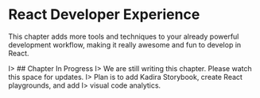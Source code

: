 # React Developer Experience

This chapter adds more tools and techniques to your already powerful development workflow,
making it really awesome and fun to develop in React.

I> ## Chapter In Progress
I> We are still writing this chapter. Please watch this space for updates.
I> Plan is to add Kadira Storybook, create React playgrounds, and add
I> visual code analytics.
